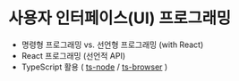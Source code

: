 # 사용자 인터페이스(UI) 프로그래밍

- 명령형 프로그래밍 vs. 선언형 프로그래밍 (with React)
- React 프로그래밍 (선언적 API)
- TypeScript 활용 ( [ts-node](https://www.npmjs.com/package/ts-node) / [ts-browser](https://github.com/klesun/ts-browser?tab=readme-ov-file#readme) )
